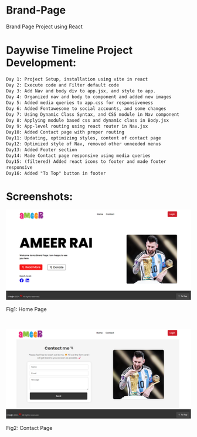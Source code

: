 # Brand-Page
Brand Page Project using React

# Daywise Timeline Project Development:
    Day 1: Project Setup, installation using vite in react
    Day 2: Execute code and Filter default code
    Day 3: Add Nav and body div to app.jsx, and style to app.
    Day 4: Organized nav and body to component and added new images
    Day 5: Added media queries to app.css for responsiveness
    Day 6: Added Fontawesome to social accounts, and some changes
    Day 7: Using Dynamic Class Syntax, and CSS module in Nav component
    Day 8: Applying module based css and dynamic class in Body.jsx
    Day 9: App-level routing using react router in Nav.jsx
    Day10: Added Contact page with proper routing
    Day11: Updating, optimizing styles, content of contact page
    Day12: Optimized style of Nav, removed other unneeded menus
    Day13: Added Footer section
    Day14: Made Contact page responsive using media queries
    Day15: (filtered) Added react icons to footer and made footer responsive
    Day16: Added "To Top" button in footer
    


<h1>Screenshots:</h1>

![Home Page](homepage-ss.png)
<p>Fig1: Home Page</p>
</br>

![Contact Page](contactpage-ss.png)
<p>Fig2: Contact Page</p>

